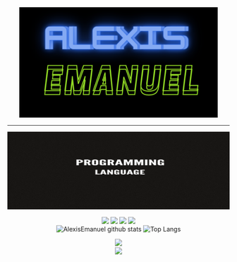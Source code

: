 <div align="center">
    <img src="logo.png" width="450px" height="250px">
    <hr>
    <img src="gif1.gif" width="700px" height="176px" autoplay>
    <p align="center">
    <div align="center">
    <img src="https://img.shields.io/badge/-Python-%230075a8?logo=python&logoColor=white&style=flat-square">
    <img src="https://img.shields.io/badge/-HTML-%23de4b25?logo=html5&logoColor=white&style=flat-square">
    <img src="https://img.shields.io/badge/C-%23e9c241?logo=nim&logoColor=white&style=flat-square">
    <img src="https://img.shields.io/badge/C++-4EAA25?logo=GNU%20C++&logoColor=white&style=flat-square">
</div>
        <img src="https://github-readme-stats.vercel.app/api?username=AlexisEmanuel&show_icons=true&include_all_commits=true&theme=radical" alt="AlexisEmanuel github stats">
        <img src="https://github-readme-stats.vercel.app/api/top-langs/?username=AlexisEmanuel&hide_progress=true" alt="Top Langs">
    </p>
</div>

<div align="center">
    <a href="1112563060083789844">
        <img src="https://img.shields.io/discord/1112563060083789844?color=purple&label=Discord&logo=Discord&style=for-the-badge">
    </a>
</div>

<div align="center">
    <a href="https://www.freelancer.com.ar/u/g4m3overk1ll">
        <img src="https://img.shields.io/twitter/url?label=Freelancer&logo=Freelancer&style=social&url=https%3A%2F%2Fwww.freelancer.com.ar%2Fu%2Fg4m3overk1ll">
    </a>
</div>














